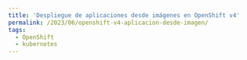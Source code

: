```yaml
---
title: 'Despliegue de aplicaciones desde imágenes en OpenShift v4'
permalink: /2023/06/openshift-v4-aplicacion-desde-imagen/
tags:
  - OpenShift
  - kubernetes
---
```


